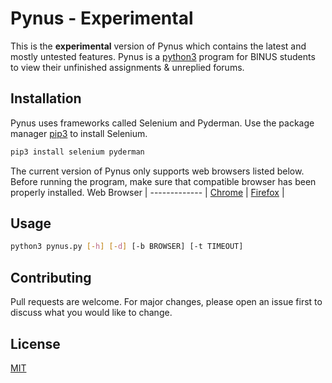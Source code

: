 # Pynus - Experimental
This is the **experimental** version of Pynus which contains the latest and mostly untested features. Pynus is a [python3](https://wiki.python.org/moin/BeginnersGuide) program for BINUS students to view their unfinished assignments & unreplied forums.

## Installation
Pynus uses frameworks called Selenium and Pyderman. Use the package manager [pip3](https://pip.pypa.io/en/stable/) to install Selenium.

```bash
pip3 install selenium pyderman
```

The current version of Pynus only supports web browsers listed below. Before running the program, make sure that compatible browser has been properly installed.
Web Browser   |
------------- |
[Chrome](https://www.google.com/chrome/)        |
[Firefox](https://www.mozilla.org/en-US/firefox/new/)       |

## Usage

```bash
python3 pynus.py [-h] [-d] [-b BROWSER] [-t TIMEOUT]
```

## Contributing
Pull requests are welcome. For major changes, please open an issue first to discuss what you would like to change.

## License
[MIT](https://github.com/Fukji/Pynus/blob/main/license.txt)
